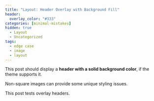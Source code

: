 ```yaml
---
title: "Layout: Header Overlay with Background Fill"
header:
  overlay_color: "#333"
categories: [minimal-mistakes]
hidden: true
  - Layout
  - Uncategorized
tags:
  - edge case
  - image
  - layout
---
```


This post should display a **header with a solid background color**, if the theme supports it.

Non-square images can provide some unique styling issues.

This post tests overlay headers.
<!--stackedit_data:
eyJoaXN0b3J5IjpbMTg4ODAzNTM5OF19
-->